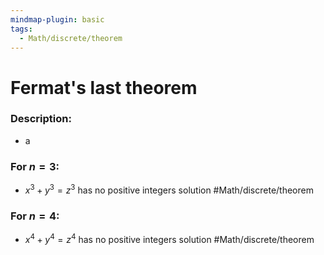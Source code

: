 ```yaml
---
mindmap-plugin: basic
tags:
  - Math/discrete/theorem
---
```

# Fermat's last theorem
### Description:
- a
### For $n=3$:
- $x^3+y^3=z^3$ has no positive integers solution #Math/discrete/theorem 
### For $n=4$:
- $x^4+y^4=z^4$ has no positive integers solution #Math/discrete/theorem 